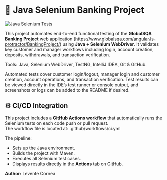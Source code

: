 # 🏦 Java Selenium Banking Project
![Java Selenium Tests](https://github.com/CorneaLevente/Java_Selenium_Banking_Project/actions/workflows/ci.yml/badge.svg)

This project automates end-to-end functional testing of the **GlobalSQA Banking Project** web application (https://www.globalsqa.com/angularJs-protractor/BankingProject/) using **Java + Selenium WebDriver**. It validates key customer and manager workflows including login, account creation, deposits, withdrawals, and transaction verification.  

Tools: Java, Selenium WebDriver, TestNG, IntelliJ IDEA, Git & GitHub.  

Automated tests cover customer login/logout, manager login and customer creation, account operations, and transaction verification. Test results can be viewed directly in the IDE’s test runner or console output, and screenshots or logs can be added to the README if desired.  

## ⚙️ CI/CD Integration

This project includes a **GitHub Actions workflow** that automatically runs the Selenium tests on each code push or pull request.  
The workflow file is located at:
.github/workflows/ci.yml

The pipeline:
- Sets up the Java environment.
- Builds the project with Maven.
- Executes all Selenium test cases.
- Displays results directly in the **Actions** tab on GitHub.


**Author:** Levente Cornea
